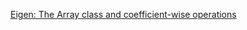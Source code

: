 [Eigen: The Array class and coefficient-wise operations](http://eigen.tuxfamily.org/dox/group__TutorialArrayClass.html)


